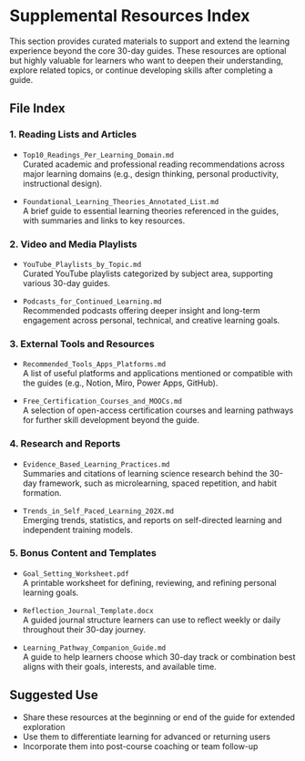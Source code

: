 # Supplemental Resources Index

This section provides curated materials to support and extend the learning experience beyond the core 30-day guides. These resources are optional but highly valuable for learners who want to deepen their understanding, explore related topics, or continue developing skills after completing a guide.

## File Index

### 1. Reading Lists and Articles

- `Top10_Readings_Per_Learning_Domain.md`  
  Curated academic and professional reading recommendations across major learning domains (e.g., design thinking, personal productivity, instructional design).

- `Foundational_Learning_Theories_Annotated_List.md`  
  A brief guide to essential learning theories referenced in the guides, with summaries and links to key resources.

### 2. Video and Media Playlists

- `YouTube_Playlists_by_Topic.md`  
  Curated YouTube playlists categorized by subject area, supporting various 30-day guides.

- `Podcasts_for_Continued_Learning.md`  
  Recommended podcasts offering deeper insight and long-term engagement across personal, technical, and creative learning goals.

### 3. External Tools and Resources

- `Recommended_Tools_Apps_Platforms.md`  
  A list of useful platforms and applications mentioned or compatible with the guides (e.g., Notion, Miro, Power Apps, GitHub).

- `Free_Certification_Courses_and_MOOCs.md`  
  A selection of open-access certification courses and learning pathways for further skill development beyond the guide.

### 4. Research and Reports

- `Evidence_Based_Learning_Practices.md`  
  Summaries and citations of learning science research behind the 30-day framework, such as microlearning, spaced repetition, and habit formation.

- `Trends_in_Self_Paced_Learning_202X.md`  
  Emerging trends, statistics, and reports on self-directed learning and independent training models.

### 5. Bonus Content and Templates

- `Goal_Setting_Worksheet.pdf`  
  A printable worksheet for defining, reviewing, and refining personal learning goals.

- `Reflection_Journal_Template.docx`  
  A guided journal structure learners can use to reflect weekly or daily throughout their 30-day journey.

- `Learning_Pathway_Companion_Guide.md`  
  A guide to help learners choose which 30-day track or combination best aligns with their goals, interests, and available time.

## Suggested Use

- Share these resources at the beginning or end of the guide for extended exploration
- Use them to differentiate learning for advanced or returning users
- Incorporate them into post-course coaching or team follow-up
